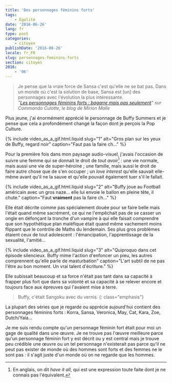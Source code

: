 ```yaml
---
title: 'Des personnages féminins forts'
tags:
    - Égalité
date: '2016-06-26'
lang: fr
type: post
categories:
    - citoyen
publishDate: '2016-06-26'
locale: fr_FR
slug: personnages-feminins-forts
section: citoyen
2016:
    - '06'
---
```


> Je pense que la vraie force de Sansa c'est qu'elle ne se bat pas. Dans un monde où c'est la solution de base, Sansa est [un] des personnages avec l'évolution la plus intéressante.  
> <cite>"[Les personnages féminins forts : bagarre mais pas seulement](http://www.mirionmalle.com/2015/06/les-personnages-feminins-forts-bagarre.html)" sur Commando Culotte, le blog de Mirion Malle</cite>

Plus jeune, j'ai énormément apprécié le personnage de Buffy Summers et je pense que cela a profondément changé la façon dont je perçois la <span lang="en">Pop Culture</span>.

<!--more-->

{% include video_as_a_gif.html.liquid 
  slug="1" 
  alt="Gros plan sur les yeux de Buffy, regard noir" 
  caption="Faut pas la faire ch…" 
%}

Pour la première fois dans mon paysage audio-visuel, j'avais l'occasion de suivre une femme qui se donnait le droit de _tout avoir_[^hia] : une vie normale, mais aussi une vie de super-héroïne ; une famille, mais aussi le droit de faire autre chose que de s'en occuper ; un <em lang="en">love interest</em> qu'elle sauvait elle-même avant qu'il ne la sauve et qu'elle pouvait également tuer s'il le fallait.

{% include video_as_a_gif.html.liquid 
  slug="2" 
  alt="Buffy joue au Football américain avec un gros naze… elle lui envoie le ballon en pleine tête, il chute." 
  caption="Faut **vraiment** pas la faire ch…" 
%}

Elle était décrite comme pas spécialement douée pour se faire belle mais l'était quand même sacrément, ce qui ne l'empêchait pas de se casser un ongle en défonçant la tronche d'un vampire à qui elle faisait comprendre que son hypothétique plan maléfique était quand même vachement moins flippant que le contrôle de Maths du lendemain. Ses plus gros problèmes étaient ceux de tout adolescent : l'émancipation, l'apprentissage de la sexualité, l'amitié…

{% include video_as_a_gif.html.liquid 
  slug="3" 
  alt="Quiproquo dans cet épisode silencieux. Buffy mime l'action d'enfoncer un pieu, les autres comprennent qu'elle parle de masturbation" 
  caption="L'art subtil de ne pas l'être au bon moment. Un vrai talent d'écriture." 
%}

Elle subissait beaucoup et sa force n'était pas tant dans sa capacité à frapper plus fort que dans sa volonté et sa capacité à se relever encore et toujours face aux épreuves qui l'avaient mise à terre.

> Buffy, c'était Sangoku avec du vernis.
{: class="emphasis"}

La plupart des séries que je regarde ou apprécie aujourd'hui contient des personnages féminins forts : Korra, Sansa, Veronica, May, Cat, Kara, Zoe, Dutch/Yala…

Je me suis rendu compte qu'un personnage féminin fort était pour moi un gage de qualité dans une œuvre. Je ne trouve pas l'œuvre meilleure parce qu'un personnage féminin fort y est décrit ou y est central mais je trouve peu crédible une œuvre ou un tel personnage n'existerait pas parce qu'il ne peut pas exister de monde où des hommes sont forts et des femmes ne le sont pas : il s'agit juste d'un monde où on ne regarde que les hommes.

[^hia]: En anglais, on dit <em lang="en">have it all</em>, qui est une expression toute faite dont je ne connais pas l'équivalent.

